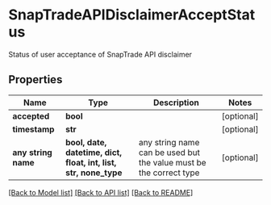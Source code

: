 # SnapTradeAPIDisclaimerAcceptStatus

Status of user acceptance of SnapTrade API disclaimer

## Properties
Name | Type | Description | Notes
------------ | ------------- | ------------- | -------------
**accepted** | **bool** |  | [optional] 
**timestamp** | **str** |  | [optional] 
**any string name** | **bool, date, datetime, dict, float, int, list, str, none_type** | any string name can be used but the value must be the correct type | [optional]

[[Back to Model list]](../README.md#documentation-for-models) [[Back to API list]](../README.md#documentation-for-api-endpoints) [[Back to README]](../README.md)


